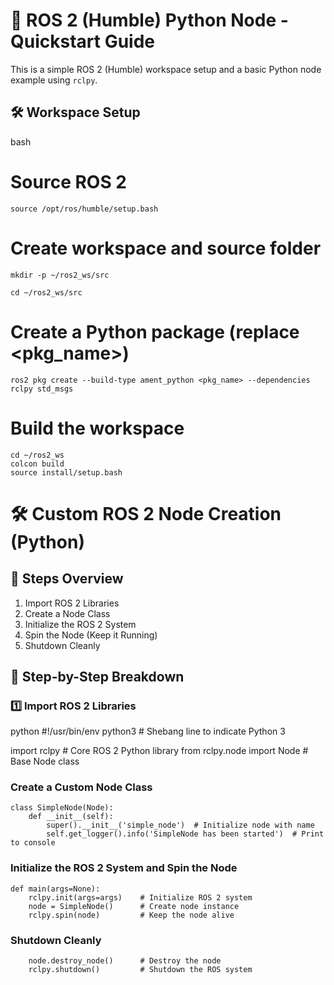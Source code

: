 # 🤖 ROS 2 (Humble) Python Node - Quickstart Guide

This is a simple ROS 2 (Humble) workspace setup and a basic Python node example using `rclpy`.



## 🛠️ Workspace Setup

bash
# Source ROS 2
```
source /opt/ros/humble/setup.bash
```
# Create workspace and source folder
```
mkdir -p ~/ros2_ws/src

cd ~/ros2_ws/src
```
# Create a Python package (replace <pkg_name>)
```
ros2 pkg create --build-type ament_python <pkg_name> --dependencies rclpy std_msgs

```
# Build the workspace
```
cd ~/ros2_ws
colcon build
source install/setup.bash

```

# 🛠️ Custom ROS 2 Node Creation (Python)

## 📌 Steps Overview

1. Import ROS 2 Libraries  
2. Create a Node Class  
3. Initialize the ROS 2 System  
4. Spin the Node (Keep it Running)  
5. Shutdown Cleanly



## 🔹 Step-by-Step Breakdown

### 1️⃣ Import ROS 2 Libraries

python
#!/usr/bin/env python3  # Shebang line to indicate Python 3

import rclpy             # Core ROS 2 Python library
from rclpy.node import Node  # Base Node class


### Create a Custom Node Class
```
class SimpleNode(Node):
    def __init__(self):
        super().__init__('simple_node')  # Initialize node with name
        self.get_logger().info('SimpleNode has been started')  # Print to console

```

### Initialize the ROS 2 System and Spin the Node
```
def main(args=None):
    rclpy.init(args=args)    # Initialize ROS 2 system
    node = SimpleNode()      # Create node instance
    rclpy.spin(node)         # Keep the node alive

```
### Shutdown Cleanly

```
    node.destroy_node()      # Destroy the node
    rclpy.shutdown()         # Shutdown the ROS system

```

